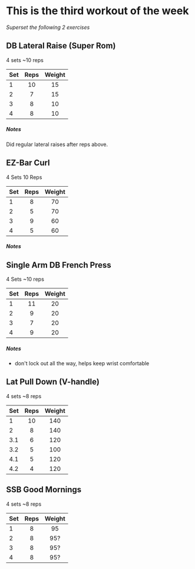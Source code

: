 # This is the third workout of the week

*Superset the following 2 exercises*

## DB Lateral Raise (Super Rom)
4 sets
~10 reps

| Set | Reps  | Weight |
| :-  | :---: | :----: |
| 1   |  10   | 15    |
| 2   |  7    | 15    |
| 3   |  8    | 10    |
| 4   |  8    | 10    |

##### Notes
Did regular lateral raises after reps above.

## EZ-Bar Curl
4 Sets
10 Reps

| Set | Reps  | Weight |
| :-  | :---: | :----: |
| 1   |  8    | 70     |
| 2   |  5    | 70     |
| 3   |  9    | 60     |
| 4   |  5    | 60     |

##### Notes

## Single Arm DB French Press
4 Sets
~10 reps

| Set | Reps  | Weight |
| :-  | :---: | :----: |
| 1   |  11   | 20     |
| 2   |  9    | 20    |
| 3   |  7    | 20    |
| 4   |  9    | 20    |

##### Notes
- don't lock out all the way, helps keep wrist comfortable 

## Lat Pull Down (V-handle)
4 sets
~8 reps

| Set | Reps  | Weight |
| :-  | :---: | :----: |
| 1   |  10   | 140   |
| 2   |  8    | 140   |
| 3.1   |  6  | 120  |
| 3.2   |  5  | 100  |
| 4.1   |  5    | 120   |
| 4.2   |  4   | 120   |

## SSB Good Mornings
4 sets
~8 reps

| Set | Reps  | Weight |
| :-  | :---: | :----: |
| 1   |  8    | 95     |
| 2   |  8    | 95?    |
| 3   |  8    | 95?    |
| 4   |  8    | 95?    |

